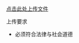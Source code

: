 [点击此处上传文件](https://github.com/liyuanchen2021/liyuanchen2021.github.io/upload/main/file)

上传要求
- 必须符合法律与社会道德
